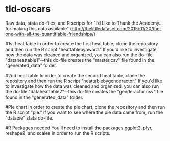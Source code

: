 # tld-oscars
Raw data, stata do-files, and R scripts for "I’d Like to Thank the Academy…for making this data available" (http://thelittledataset.com/2015/01/20/the-one-with-all-the-quantifiable-friendships/)

#1st heat table
In order to create the first heat table, clone the repository and then run the R script "heattablebyaward." If you'd like to investigate how the data was cleaned and organized, you can also run the do-file "dataheattable1"--this do-file creates the "master.csv" file found in the "generated_data" folder. 

#2nd heat table
In order to create the second heat table, clone the repository and then run the R script "heattablebygenderactor." If you'd like to investigate how the data was cleaned and organized, you can also run the do-file "dataheattable2"--this do-file creates the "genderactor.csv" file found in the "generated_data" folder. 

#Pie chart
In order to create the pie chart, clone the repository and then run the R script "pie." If you want to see where the pie data came from, run the "datapie" stata do-file.

#R Packages needed
You'll need to install the packages ggplot2, plyr, reshape2, and scales in order to run the R scripts.
